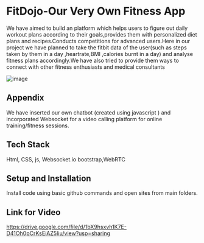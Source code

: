 
# FitDojo-Our Very Own Fitness App

 We have aimed  to build an platform which helps users to figure out daily workout plans according to their goals,provides them with personalized diet plans and recipes.Conducts competitions for advanced users.Here in our project we have planned  to take the fitbit data of the user(such as steps taken by them in a day ,heartrate,BMI ,calories burnt in a day) and analyse fitness plans accordingly.We have also tried to  provide them ways to connect with other fitness enthusiasts and medical consultants 
 
 
![image](https://user-images.githubusercontent.com/78322027/148659437-4e0dcfa6-d9ae-44ef-bc41-431bd232194c.png)


## Appendix 
We have inserted our own chatbot (created using javascript  ) and incorporated Websocket for a video calling platform for online training/fitness sessions.




## Tech Stack

Html, CSS, js, Websocket.io bootstrap,WebRTC

## Setup and Installation 
 Install code using basic github commands
 and open sites from main folders.

## Link for Video
https://drive.google.com/file/d/1bX9hsxvh1K7E-D41Oh0pCrKsEiAZ5Iiu/view?usp=sharing
